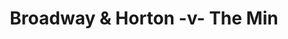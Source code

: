 ---
year: "2005"
serialNumber: "0311" 
game: "Broadway & Horton"
title: "Broadway & Horton -v- The Min"
gameLocation: "Horton Cross"
gameDate: ""
result: ""
resultType: ""
type: "game"
---